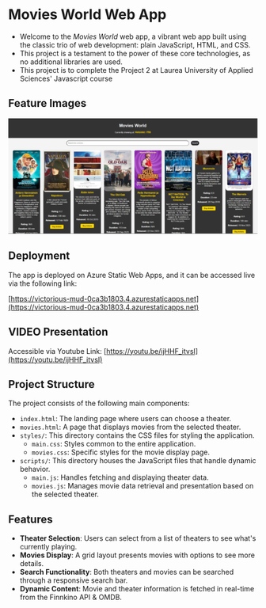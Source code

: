 # Movies World Web App

- Welcome to the *Movies World* web app, a vibrant web app built using the classic trio of web development: plain JavaScript, HTML, and CSS. 
- This project is a testament to the power of these core technologies, as no additional libraries are used.
- This project is to complete the Project 2 at Laurea University of Applied Sciences' Javascript course

## Feature Images

![Theater Selection](movies_world.PNG)

## Deployment

The app is deployed on Azure Static Web Apps, and it can be accessed live via the following link:

[https://victorious-mud-0ca3b1803.4.azurestaticapps.net](https://victorious-mud-0ca3b1803.4.azurestaticapps.net)

## VIDEO Presentation
Accessible via Youtube Link:
[https://youtu.be/ijHHF_itvsI](https://youtu.be/ijHHF_itvsI)

## Project Structure

The project consists of the following main components:

- `index.html`: The landing page where users can choose a theater.
- `movies.html`: A page that displays movies from the selected theater.
- `styles/`: This directory contains the CSS files for styling the application.
  - `main.css`: Styles common to the entire application.
  - `movies.css`: Specific styles for the movie display page.
- `scripts/`: This directory houses the JavaScript files that handle dynamic behavior.
  - `main.js`: Handles fetching and displaying theater data.
  - `movies.js`: Manages movie data retrieval and presentation based on the selected theater.

## Features

- **Theater Selection**: Users can select from a list of theaters to see what's currently playing.
- **Movies Display**: A grid layout presents movies with options to see more details.
- **Search Functionality**: Both theaters and movies can be searched through a responsive search bar.
- **Dynamic Content**: Movie and theater information is fetched in real-time from the Finnkino API & OMDB.



